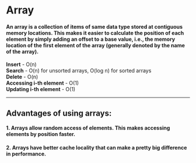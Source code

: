 # Array
#### An array is a collection of items of same data type stored at contiguous memory locations. This makes it easier to calculate the position of each element by simply adding an offset to a base value, i.e., the memory location of the first element of the array (generally denoted by the name of the array).

**Insert** - O(n)\
**Search** - O(n) for unsorted arrays, O(log n) for sorted arrays\
**Delete** - O(n)\
**Accessing i-th element** - O(1)\
**Updating i-th element** - O(1)

---

## Advantages of using arrays:
#### 1. Arrays allow random access of elements. This makes accessing elements by position faster.
#### 2. Arrays have better cache locality that can make a pretty big difference in performance.